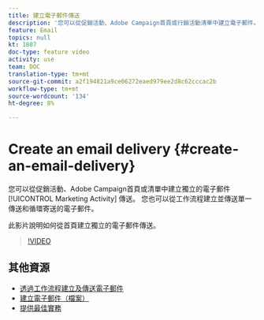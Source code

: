 ```yaml
---
title: 建立電子郵件傳送
description: '您可以從促銷活動、Adobe Campaign首頁或行銷活動清單中建立電子郵件。 您也可以從工作流程建立單一傳送和循環寄送的電子郵件。 此影片說明如何從首頁建立電子郵件傳送。 '
feature: Email
topics: null
kt: 1807
doc-type: feature video
activity: use
team: DOC
translation-type: tm+mt
source-git-commit: a2f194821a9ce06272eaed979ee2d8c62cccac2b
workflow-type: tm+mt
source-wordcount: '134'
ht-degree: 8%

---
```



# Create an email delivery {#create-an-email-delivery}

您可以從促銷活動、Adobe Campaign首頁或清單中建立獨立的電子郵件 [!UICONTROL Marketing Activity] 傳送。 您也可以從工作流程建立並傳送單一傳送和循環寄送的電子郵件。

此影片說明如何從首頁建立獨立的電子郵件傳送。

>[!VIDEO](https://video.tv.adobe.com/v/23721?quality=12)

## 其他資源

* [透過工作流程建立及傳送電子郵件](/help/communication-channels/email/create-and-send-emails-via-workflow.md)
* [建立電子郵件（檔案）](https://docs.adobe.com/content/help/en/campaign-standard/using/communication-channels/email-messages/creating-an-email.html)
* [提供最佳實務](https://helpx.adobe.com/tw/campaign/kb/delivery-best-practices.html)
